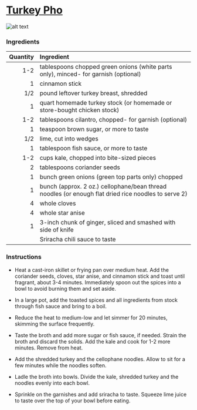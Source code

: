 # [Turkey Pho](http://food52.com/recipes/1919-turkey-pho)
![alt text](https://images.food52.com/8E0NiFKPvIvKu1ZbPcFOm85TZwY=/753x502/2e4c5feb-287f-462d-9769-fa814216e725--120109F_803.JPG)
### Ingredients
|Quantity|Ingredient|
----------:|:-------
|1-2|tablespoons chopped green onions (white parts only), minced- for garnish (optional)|
|1|cinnamon stick|
|1/2|pound leftover turkey breast, shredded|
|1|quart homemade turkey stock (or homemade or store-bought chicken stock)|
|1-2|tablespoons cilantro, chopped- for garnish (optional)|
|1|teaspoon brown sugar, or more to taste|
|1/2|lime, cut into wedges|
|1|tablespoon fish sauce, or more to taste|
|1-2|cups kale, chopped into bite-sized pieces|
|2|tablespoons coriander seeds|
|1|bunch green onions (green top parts only) chopped|
|1|bunch (approx. 2 oz.) cellophane/bean thread noodles (or enough flat dried rice noodles to serve 2)|
|4|whole cloves|
|4|whole star anise|
|1|3-inch chunk of ginger, sliced and smashed with side of knife|
||Sriracha chili sauce to taste|

### Instructions

* Heat a cast-iron skillet or frying pan over medium heat. Add the coriander seeds, cloves, star anise, and cinnamon stick and toast until fragrant, about 3-4 minutes. Immediately spoon out the spices into a bowl to avoid burning them and set aside.

* In a large pot, add the toasted spices and all ingredients from stock through fish sauce and bring to a boil.

* Reduce the heat to medium-low and let simmer for 20 minutes, skimming the surface frequently.

* Taste the broth and add more sugar or fish sauce, if needed. Strain the broth and discard the solids. Add the kale and cook for 1-2 more minutes. Remove from heat.

* Add the shredded turkey and the cellophane noodles. Allow to sit for a few minutes while the noodles soften.

* Ladle the broth into bowls. Divide the kale, shredded turkey and the noodles evenly into each bowl.

* Sprinkle on the garnishes and add sriracha to taste. Squeeze lime juice to taste over the top of your bowl before eating.